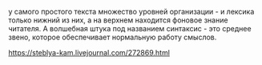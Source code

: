 у самого простого текста множество уровней организации - и лексика только нижний из них, а на верхнем находится фоновое знание читателя. А волшебная штука под названием синтаксис - это среднее звено, которое обеспечивает нормальную работу смыслов.

https://steblya-kam.livejournal.com/272869.html